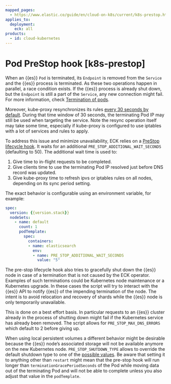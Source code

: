 ```yaml
---
mapped_pages:
  - https://www.elastic.co/guide/en/cloud-on-k8s/current/k8s-prestop.html
applies_to:
  deployment:
    eck: all
products:
  - id: cloud-kubernetes
---
```


# Pod PreStop hook [k8s-prestop]

When an {{es}} `Pod` is terminated, its `Endpoint` is removed from the `Service` and the {{es}} process is terminated. As these two operations happen in parallel, a race condition exists. If the {{es}} process is already shut down, but the `Endpoint` is still a part of the `Service`, any new connection might fail. For more information, check [Termination of pods](https://kubernetes.io/docs/concepts/workloads/pods/pod/#termination-of-pods).

Moreover, kube-proxy resynchronizes its rules [every 30 seconds by default](https://kubernetes.io/docs/reference/command-line-tools-reference/kube-proxy/#options). During that time window of 30 seconds, the terminating Pod IP may still be used when targeting the service. Note the resync operation itself may take some time, especially if kube-proxy is configured to use iptables with a lot of services and rules to apply.

To address this issue and minimize unavailability, ECK relies on a [PreStop lifecycle hook](https://kubernetes.io/docs/concepts/containers/container-lifecycle-hooks/). It waits for an additional `PRE_STOP_ADDITIONAL_WAIT_SECONDS` (defaulting to 50). The additional wait time is used to:

1. Give time to in-flight requests to be completed.
2. Give clients time to use the terminating Pod IP resolved just before DNS record was updated.
3. Give kube-proxy time to refresh ipvs or iptables rules on all nodes, depending on its sync period setting.

The exact behavior is configurable using an environment variable, for example:

```yaml
spec:
  version: {{version.stack}}
  nodeSets:
    - name: default
      count: 1
      podTemplate:
        spec:
          containers:
          - name: elasticsearch
            env:
            - name: PRE_STOP_ADDITIONAL_WAIT_SECONDS
              value: "5"
```

The pre-stop lifecycle hook also tries to gracefully shut down the {{es}} node in case of a termination that is not caused by the ECK operator. Examples of such terminations could be Kubernetes node maintenance or a Kubernetes upgrade. In these cases the script will try to interact with the {{es}} API to notify {{es}} of the impending termination of the node. The intent is to avoid relocation and recovery of shards while the {{es}} node is only temporarily unavailable.

This is done on a best effort basis. In particular requests to an {{es}} cluster already in the process of shutting down might fail if the Kubernetes service has already been removed. The script allows for `PRE_STOP_MAX_DNS_ERRORS` which default to 2 before giving up.

When using local persistent volumes a different behavior might be desirable because the {{es}} node’s associated storage will not be available anymore on the new Kubernetes node. `PRE_STOP_SHUTDOWN_TYPE` allows to override the default shutdown type to one of the [possible values](https://www.elastic.co/docs/api/doc/elasticsearch/operation/operation-shutdown-put-node). Be aware that setting it to anything other than `restart` might mean that the pre-stop hook will run longer than `terminationGracePeriodSeconds` of the Pod while moving data out of the terminating Pod and will not be able to complete unless you also adjust that value in the `podTemplate`.

